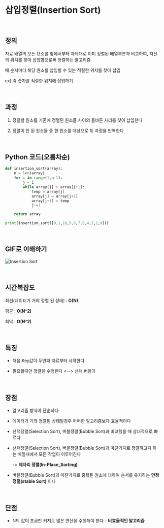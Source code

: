 # 삽입정렬(Insertion Sort) 

<br>

## 정의 
자료 배열의 모든 요소를 앞에서부터 차례대로 이미 정렬된 배열부분과 비교하여, 자신의 위치를 찾아 삽입함으로써 정렬하는 알고리즘

매 순서마다 해당 원소를 삽입할 수 있는 적절한 위치를 찾아 삽입

ex) 각 숫자를 적절한 위치에 삽입하기

<br>

## 과정
1. 정렬할 원소를 기존에 정렬된 원소들 사이의 올바른 자리를 찾아 삽입한다 

2. 정렬이 안 된 원소들 중 한 원소를 대상으로 위 과정을 반복한다

<br>

## Python 코드(오름차순)
```python
def insertion_sort(array):
    n = len(array)
    for i in range(1,n-1):
        j = i
        while array[j] > array[j+1]:
            temp = array[j]
            array[j] = array[j+1]
            array[j+1] = temp
            j-=1

    return array

print(insertion_sort([0,1,10,5,8,7,6,4,3,2,9]))
```

<br>

## GIF로 이해하기
![Insertion Sort](https://user-images.githubusercontent.com/48934537/77147590-f4248f80-6ad0-11ea-8759-a252727ab6e4.gif)

<br>

## 시간복잡도
최선(데이터가 거의 정렬 된 상태) : **O(N)**

평균 : **O(N^2)**

최악 : **O(N^2)**

<br>

## 특징
- 처음 Key값이 두번째 자료부터 시작한다

- 필요할때만 정렬을 수행한다 <--> 선택,버블과 

<br>

## 장점
- 알고리즘 방식이 단순하다

- 데이터가 거의 정렬된 상태일경우 어떠한 알고리즘보다 효율적이다

- 선택정렬(Selection Sort), 버블정렬(Bubble Sort)과 비교했을 때 상대적으로 빠르다

- 선택정렬(Selection Sort), 버블정렬(Bubble Sort)과 마찬가지로 정렬하고자 하는 배열내에서 모든 작업이 이루어진다

  -> **제자리 정렬(In-Place_Sorting)**
  
- 버블정렬(Bubble Sort)과 마찬가지로 중복된 원소에 대하여 순서를 유지하는 **안정 정렬(stable Sort)** 이다

<br>

## 단점
- N의 값이 조금만 커져도 많은 연산을 수행해야 한다 - **비효율적인 알고리즘**
